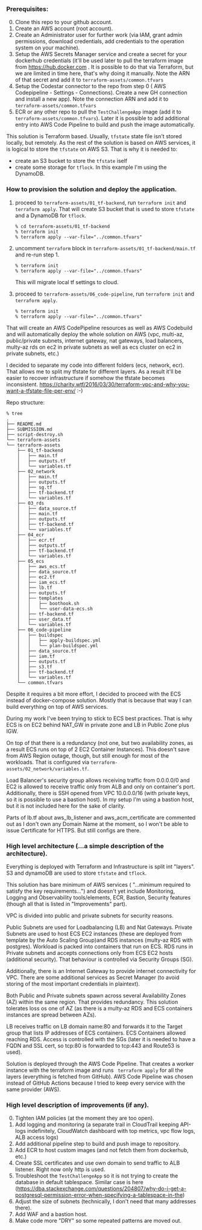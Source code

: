 ### Prerequisites:

0. Clone this repo to your github account.
1. Create an AWS account (root account).
2. Create an Administrator user for further work (via IAM, grant admin permissions, download credentials, add credentials
to the operation system on your machine).
3. Setup the AWS Secrets Manager service and create a secret for your dockerhub credentials (it'll be used later to pull
the terraform image from https://hub.docker.com . It is possible to do that via Terraform, but we are limited in time here,
that's why doing it manually. Note the ARN of that secret and add it to `terraform-assets/common.tfvars`
4. Setup the Codestar connector to the repo from step 0 ( AWS Codepipeline - Settings - Connections). 
Create a new GH connection and install a new app). Note the connection ARN and add it to `terraform-assets/common.tfvars`
5. ECR or any other repo to pull the `TestChallengeApp` image (add it to `terraform-assets/common.tfvars`). 
Later it is possible to add additional entry into AWS Code Pipeline to build and push the image automatically. 


This solution is Terraform based. Usually, `tfstate` state file isn't stored locally, but remotely.
As the rest of the solution is based on AWS services, it is logical to store the `tfstate` on AWS S3. 
That is why it is needed to:
- create an S3 bucket to store the `tfstate` iself
- create some storage for `tflock`. In this example I'm using the DynamoDB.

### How to provision the solution and deploy the application.

1. proceed to `terraform-assets/01_tf-backend`, run `terraform init` and `terraform apply`. That will create S3 bucket that 
   is used to store `tfstate` and a DynamoDB for `tflock`.

   ```
   % cd terraform-assets/01_tf-backend
   % terraform init
   % terraform apply --var-file="../common.tfvars"
   ```
   
2. uncomment `terraform` block in `terraform-assets/01_tf-backend/main.tf` and re-run step 1.
   ```
   % terraform init
   % terraform apply --var-file="../common.tfvars"
   ```
   This will migrate local tf settings to cloud.

3. proceed to `terraform-assets/06_code-pipeline`, run `terraform init` and `terraform apply`. 
   ```
   % terraform init
   % terraform apply --var-file="../common.tfvars"
   ```

That will create an AWS CodePipeline resources as well as AWS Codebuild and will automatically deploy the whole solution
on AWS (vpc, multi-az, public/private subnets, internet gateway, nat gateways, load balancers, multy-az rds on ec2 in private subnets as well as ecs cluster on 
ec2 in private subnets, etc.)

I decided to separate my code into different folders (ecs, network, ecr). That allows me to split my tfstate for 
different layers. As a result it'll be easier to recover infrastructure if somehow the tfstate becomes inconsistent.
https://charity.wtf/2016/03/30/terraform-vpc-and-why-you-want-a-tfstate-file-per-env/ :-)

Repo structure:

```commandline
% tree
.
├── README.md
├── SUBMISSION.md
├── script-destroy.sh
└── terraform-assets
└── terraform-assets
    ├── 01_tf-backend
    │   ├── main.tf
    │   ├── outputs.tf
    │   └── variables.tf
    ├── 02_network
    │   ├── main.tf
    │   ├── outputs.tf
    │   ├── sg.tf
    │   ├── tf-backend.tf
    │   └── variables.tf
    ├── 03_rds
    │   ├── data_source.tf
    │   ├── main.tf
    │   ├── outputs.tf
    │   ├── tf-backend.tf
    │   └── variables.tf
    ├── 04_ecr
    │   ├── ecr.tf
    │   ├── outputs.tf
    │   ├── tf-backend.tf
    │   └── variables.tf
    ├── 05_ecs
    │   ├── aws_ecs.tf
    │   ├── data_source.tf
    │   ├── ec2.tf
    │   ├── iam_ecs.tf
    │   ├── lb.tf
    │   ├── outputs.tf
    │   ├── templates
    │   │   ├── boothook.sh
    │   │   └── user-data-ecs.sh
    │   ├── tf-backend.tf
    │   ├── user_data.tf
    │   └── variables.tf
    ├── 06_code-pipeline
    │   ├── buildspec
    │   │   ├── apply-buildspec.yml
    │   │   └── plan-buildspec.yml
    │   ├── data_source.tf
    │   ├── iam.tf
    │   ├── outputs.tf
    │   ├── s3.tf
    │   ├── tf-backend.tf
    │   └── variables.tf
    └── common.tfvars
```

Despite it requires a bit more effort, I decided to proceed with the ECS instead of docker-compose solution. 
Mostly that is because that way I can build everything on top of AWS services.

During my work I've been trying to stick to ECS best practices. That is why ECS is on EC2 behind NAT_GW in private zone 
and LB in Public Zone plus IGW.

On top of that there is a redundancy (not one, but two availability zones, as a result ECS runs on top of 
2 EC2 Container Instances). This doesn't save from AWS Region outage, though, but still enough for most of the workloads.
That is configured via `terraform-assets/02_network/variables.tf`.

Load Balancer's security group allows receiving traffic from 0.0.0.0/0 and EC2 is allowed to receive traffic only from 
ALB and only on container's port. Additionally, there is SSH opened from VPC 10.0.0.0/16 (with private keys, so it is 
possible to use a bastion host). In my setup I'm using a bastion host, but it is not included here for the sake of clarity.

Parts of lb.tf about aws_lb_listener and aws_acm_certificate are commented out as I don't own any Domain Name at the moment,
so I won't be able to issue Certificate for HTTPS. But still configs are there.


### High level architecture (...a simple description of the architecture).
 
Everything is deployed with Terraform and Infrastructure is split int "layers". S3 and dynamoDB are used to store `tfstate`
and `tflock`.

This solution has bare minimum of AWS services ( "...minimum required to satisfy the key requirements...") and doesn't yet 
include Monitoring, Logging and Observability tools/elements, ECR, Bastion, Security features (though all that is listed
in "Improvements" part).

VPC is divided into public and private subnets for security reasons. 

Public Subnets are used for Loadbalancing (LB) and Nat Gateways. 
Private Subnets are used to host ECS EC2 instances (these are deployed from template by the Auto Scaling Group)and RDS 
instances (multy-az RDS with postgres). Workload is packed into containers that run on ECS. RDS runs in Private subnets 
and accepts connections only from ECS EC2 hosts (additional security). That behaviour is controlled via Security Groups (SG).

Additionally, there is an Internet Gateway to provide internet connectivity for VPC. There are some additional services 
as Secret Manager (to avoid storing of the most important credentials in plaintext).

Both Public and Private subnets spawn across several Availability Zones (AZ) within the same region. That provides redundancy.
This solution tolerates loss os one of AZ (as there is a multy-az RDS and ECS containers instances are spread between AZs).

LB receives traffic on LB domain name:80 and forwards it to the Target group that lists IP addresses of ECS containers.
ECS Containers allowed reaching RDS. Access is controlled with the SGs (later it is needed to have a FQDN and SSL cert, 
so tcp:80 is forwarded to tcp:443 and Route53 is used).

Solution is deployed through the AWS Code Pipeline. That creates a worker instance with the terraform image and runs `
terraform apply` for all the layers (everything is fetched from GitHub). AWS Code Pipeline was chosen instead of GitHub 
Actions because I tried to keep every service with the same provider (AWS).

### High level description of improvements (if any).

0. Tighten IAM policies (at the moment they are too open).
1. Add logging and monitoring (a separate trail in CloudTrail keeping API-logs indefinitely, CloudWatch dashboard
with top metrics, vpc flow logs, ALB access logs)
2. Add additional pipeline step to build and push image to repository. 
3. Add ECR to host custom images (and not fetch them from dockerhub, etc.)
4. Create SSL certificates and use own domain to send traffic to ALB listener. Right now only http is used.
5. Troubleshoot the `TestChallengeApp` so it is not trying to create the database in default tablespace. Similar case is
here (https://dba.stackexchange.com/questions/204807/why-do-i-get-a-postgresql-permission-error-when-specifying-a-tablespace-in-the)
6. Adjust the size of subnets (technically, I don't need that many addresses there).
7. Add WAF and a bastion host.
8. Make code more "DRY" so some repeated patterns are moved out.